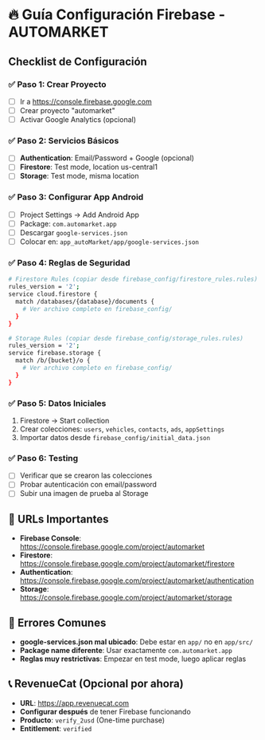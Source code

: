 # 🔥 Guía Configuración Firebase - AUTOMARKET

## Checklist de Configuración

### ✅ Paso 1: Crear Proyecto
- [ ] Ir a https://console.firebase.google.com
- [ ] Crear proyecto "automarket"
- [ ] Activar Google Analytics (opcional)

### ✅ Paso 2: Servicios Básicos
- [ ] **Authentication**: Email/Password + Google (opcional)
- [ ] **Firestore**: Test mode, location us-central1
- [ ] **Storage**: Test mode, misma location

### ✅ Paso 3: Configurar App Android
- [ ] Project Settings → Add Android App
- [ ] Package: `com.automarket.app`
- [ ] Descargar `google-services.json`
- [ ] Colocar en: `app_autoMarket/app/google-services.json`

### ✅ Paso 4: Reglas de Seguridad
```bash
# Firestore Rules (copiar desde firebase_config/firestore_rules.rules)
rules_version = '2';
service cloud.firestore {
  match /databases/{database}/documents {
    # Ver archivo completo en firebase_config/
  }
}
```

```bash
# Storage Rules (copiar desde firebase_config/storage_rules.rules)  
rules_version = '2';
service firebase.storage {
  match /b/{bucket}/o {
    # Ver archivo completo en firebase_config/
  }
}
```

### ✅ Paso 5: Datos Iniciales
1. Firestore → Start collection
2. Crear colecciones: `users`, `vehicles`, `contacts`, `ads`, `appSettings`
3. Importar datos desde `firebase_config/initial_data.json`

### ✅ Paso 6: Testing
- [ ] Verificar que se crearon las colecciones
- [ ] Probar autenticación con email/password
- [ ] Subir una imagen de prueba al Storage

## 🎯 URLs Importantes
- **Firebase Console**: https://console.firebase.google.com/project/automarket
- **Firestore**: https://console.firebase.google.com/project/automarket/firestore
- **Authentication**: https://console.firebase.google.com/project/automarket/authentication
- **Storage**: https://console.firebase.google.com/project/automarket/storage

## 🚨 Errores Comunes
- **google-services.json mal ubicado**: Debe estar en `app/` no en `app/src/`
- **Package name diferente**: Usar exactamente `com.automarket.app`
- **Reglas muy restrictivas**: Empezar en test mode, luego aplicar reglas

## 📞 RevenueCat (Opcional por ahora)
- **URL**: https://app.revenuecat.com
- **Configurar después** de tener Firebase funcionando
- **Producto**: `verify_2usd` (One-time purchase)
- **Entitlement**: `verified`
